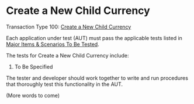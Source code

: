 # Create a New Child Currency

Transaction Type 100: [Create a New Child Currency](https://github.com/mastercoin-MSC/spec#new-currency-creation)

Each application under test (AUT) must pass the applicable tests listed in [Major Items & Scenarios To Be Tested](https://github.com/marv-engine/QA/blob/master/MastercoinDistributedExchangeTestPlan.md#major-items--scenarios-to-be-tested).

The tests for Create a New Child Currency include:

1. To Be Specified

The tester and developer should work together to write and run procedures that thoroughly test this functionality in the AUT.

(More words to come)
